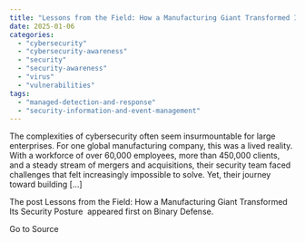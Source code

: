 ```yaml
---
title: "Lessons from the Field: How a Manufacturing Giant Transformed Its Security Posture"
date: 2025-01-06
categories: 
  - "cybersecurity"
  - "cybersecurity-awareness"
  - "security"
  - "security-awareness"
  - "virus"
  - "vulnerabilities"
tags: 
  - "managed-detection-and-response"
  - "security-information-and-event-management"
---
```


The complexities of cybersecurity often seem insurmountable for large enterprises. For one global manufacturing company, this was a lived reality. With a workforce of over 60,000 employees, more than 450,000 clients, and a steady stream of mergers and acquisitions, their security team faced challenges that felt increasingly impossible to solve. Yet, their journey toward building \[…\]

The post Lessons from the Field: How a Manufacturing Giant Transformed Its Security Posture  appeared first on Binary Defense.

Go to Source
